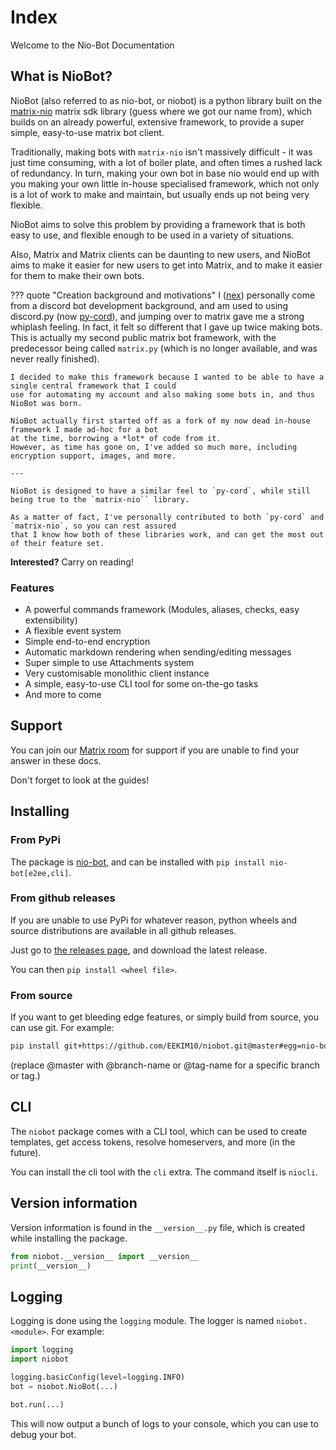 # Index

Welcome to the Nio-Bot Documentation

## What is NioBot?

NioBot (also referred to as nio-bot, or niobot) is a python library built on the 
[matrix-nio](https://pypi.org/project/matrix-nio) matrix sdk library (guess where we got
our name from), which builds on an already powerful, extensive framework, to provide
a super simple, easy-to-use matrix bot client.

Traditionally, making bots with `matrix-nio` isn't massively difficult - it was just time
consuming, with a lot of boiler plate, and often times a rushed lack of redundancy.
In turn, making your own bot in base nio would end up with you making your own little
in-house specialised framework, which not only is a lot of work to make and maintain, but
usually ends up not being very flexible.

NioBot aims to solve this problem by providing a framework that is both easy to use, and
flexible enough to be used in a variety of situations.

Also, Matrix and Matrix clients can be daunting to new users, and NioBot aims to make
it easier for new users to get into Matrix, and to make it easier for them to make their
own bots.

??? quote "Creation background and motivations"
    I ([nex](https://github.com/EEKIM10)) personally come from a discord bot development background, and am used to using discord.py (now [py-cord](https://pypi.org/project/py-cord)),
    and jumping over to matrix gave me a strong whiplash feeling.
    In fact, it felt so different that I gave up twice making bots.
    This is actually my second public matrix bot framework, with the predecessor being called `matrix.py`
    (which is no longer available, and was never really finished).

    I decided to make this framework because I wanted to be able to have a single central framework that I could
    use for automating my account and also making some bots in, and thus NioBot was born.

    NioBot actually first started off as a fork of my now dead in-house framework I made ad-hoc for a bot
    at the time, borrowing a *lot* of code from it.
    However, as time has gone on, I've added so much more, including encryption support, images, and more.

    ---

    NioBot is designed to have a similar feel to `py-cord`, while still being true to the `matrix-nio`` library.

    As a matter of fact, I've personally contributed to both `py-cord` and `matrix-nio`, so you can rest assured
    that I know how both of these libraries work, and can get the most out of their feature set.

**Interested?** Carry on reading!

### Features

- A powerful commands framework (Modules, aliases, checks, easy extensibility)
- A flexible event system
- Simple end-to-end encryption
- Automatic markdown rendering when sending/editing messages
- Super simple to use Attachments system
- Very customisable monolithic client instance
- A simple, easy-to-use CLI tool for some on-the-go tasks
- And more to come

## Support

You can join our [Matrix room](https://matrix.to/#/#niobot:nexy7574.co.uk) for support if 
you are unable to find your answer in these docs.

Don't forget to look at the guides!

## Installing

### From PyPi

The package is [nio-bot](https://pypi.org/project/nio-bot/), and can be installed with
`pip install nio-bot[e2ee,cli]`.

### From github releases

If you are unable to use PyPi for whatever reason, python wheels and source distributions are available in all github releases.

Just go to [the releases page](https://github.com/EEKIM10/niobot/releases), and download the latest release.

You can then `pip install <wheel file>`.

### From source

If you want to get bleeding edge features, or simply build from source, you can use git.
For example:

```bash
pip install git+https://github.com/EEKIM10/niobot.git@master#egg=nio-bot[e2ee,cli]
```

(replace @master with @branch-name or @tag-name for a specific branch or tag.)

## CLI

The `niobot` package comes with a CLI tool, which can be used to create templates, get access tokens, resolve
homeservers, and more (in the future).

You can install the cli tool with the `cli` extra. The command itself is `niocli`.

## Version information

Version information is found in the `__version__.py` file, which is created while installing the package.

```python
from niobot.__version__ import __version__
print(__version__)
```

## Logging

Logging is done using the `logging` module. The logger is named `niobot.<module>`. For example:

```python
import logging
import niobot

logging.basicConfig(level=logging.INFO)
bot = niobot.NioBot(...)

bot.run(...)
```

This will now output a bunch of logs to your console, which you can use to debug your bot.
